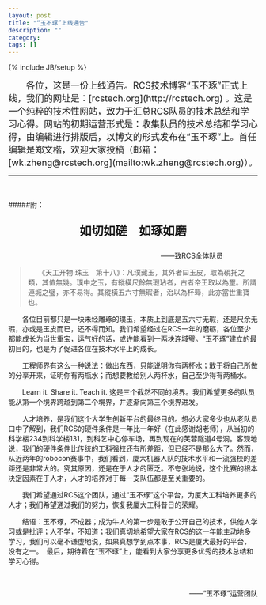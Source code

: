 ```yaml
---
layout: post
title: "“玉不琢”上线通告"
description: ""
category: 
tags: []
---
```

{% include JB/setup %}
<!--
<center>
<font size = 5>
<p><b>上线通告</b></p>
</font>
</center>
<br>
-->
<font size = 4>
　　各位，这是一份上线通告。RCS技术博客“玉不琢”正式上线，我们的网址是：[rcstech.org](http://rcstech.org) 。这是一个纯粹的技术性网站，致力于汇总RCS队员的技术总结和学习心得。网站的初期运营形式是：收集队员的技术总结和学习心得，由编辑进行排版后，以博文的形式发布在“玉不琢”上。首任编辑是郑文楷，欢迎大家投稿（邮箱：[wk.zheng@rcstech.org](mailto:wk.zheng@rcstech.org)）。
</font>

<!--more-->

-----------------------------------------------------------------------

<br>
<br>
#####附：
<center>
<font size = 5>
<p><b>如切如磋　如琢如磨</b></p>
</font>
</center>
<center>
<p>　　　　　　　　　　　　　　　　　——致RCS全体队员</p>
</center>

>　　《天工开物·珠玉　第十八》：凡璞藏玉，其外者曰玉皮，取為硯托之類，其值無幾。璞中之玉，有縱橫尺餘無瑕玷者，古者帝王取以為璽。所謂連城之璧，亦不易得。其縱橫五六寸無瑕者，治以為杯斝，此亦當世重寶也。


　　各位目前都只是一块未经雕琢的璞玉，本质上到底是五六寸无瑕，还是尺余无瑕，亦或是玉皮而已，还不得而知。我们希望经过在RCS一年的磨砺，各位至少都能成长为当世重宝，运气好的话，或许能看到一两块连城璧。“玉不琢”建立的最初目的，也是为了促进各位在技术水平上的成长。

　　工程师界有这么一种说法：做出东西，只能说明你有两杯水；敢于将自己所做的分享开来，证明你有两瓶水；而想要教给别人两杯水，自己至少得有两桶水。

　　Learn it. Share it. Teach it. 这是三个截然不同的境界。我们希望更多的队员能从第一个境界跨越到第二个境界，并逐渐向第三个境界进发。

　　人才培养，是我们这个大学生创新平台的最终目的。想必大家多少也从老队员口中了解到，我们RCS的硬件条件是一年比一年好（在此感谢胡老师），从当初的科学楼234到科学楼131，到科艺中心停车场，再到现在的芙蓉隧道4号洞。客观地说，我们的硬件条件比传统的工科强校还有所差距，但已经不是那么大了。然而，从近两年的robocon赛事中，我们看到，厦大机器人队的技术水平和一流强校的差距还是非常大的。究其原因，还是在于人才的匮乏。不夸张地说，这个比赛的根本决定因素在于人才，人才的培养对于每一支队伍都是至关重要的。

　　我们希望通过RCS这个团队，通过“玉不琢”这个平台，为厦大工科培养更多的人才；我们希望通过我们的努力，恢复我厦大工科昔日的荣耀。

　　结语：玉不琢，不成器；成为牛人的第一步是敢于公开自己的技术，供他人学习或是批评；人不学，不知道；我们真切地希望大家在RCS的这一年能主动地多学习，我们可以毫不谦虚地说，如果真想学到点本事，RCS是厦大最好的平台，没有之一。　最后，期待着在“玉不琢”上，能看到大家分享更多优秀的技术总结和学习心得。

<br>
<p align="right">——“玉不琢”运营团队</p>
<br>
<br>
<br>
